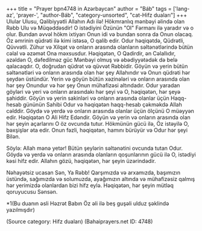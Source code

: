 +++
title = "Prayer bpn4748 in Azərbaycan"
author = "Báb"
tags = ['lang-az', 'prayer-', "author-Báb", "category-unsorted", "cat-Hifz duaları"]
+++
Ulular Ulusu, Qalibiyyətli Allahın Adı ilə! Hökmranlıq mənbəyi əlində olan Rəbb Ulu və Müqəddəsdir! O istədiyini Özünün "Ol" Fərmanı ilə yaradır və o olur. Bundan əvvəl hökm ixtiyarı Onun idi və bundan sonra da Onun olacaq. Öz əmrinin qüdrəti ilə kimi istəsə, O qalib edir. Odur həqiqətdə, Qüdrətli, Qüvvətli. Zühur və Xilqət və onların arasında olanların səltənətlərində bütün cəlal və əzəmət Ona məxsusdur. Həqiqətən, O Qadirdir, ən Cəlallıdır, əzəldən O, dəfedilməz güc Mənbəyi olmuş və əbədiyyətədək də belə qalacaqdır. O, doğrudan qüdrət və qüvvət Rəbbidir. Göyün və yerin bütün səltənətləri və onların arasında olan hər şey Allahındır və Onun qüdrəti hər şeydən üstündür. Yerin və göyün bütün xəzinələri və onların arasında olan hər şey Onundur və hər şey Onun mühafizəsi altındadır. Odur yaradan göyləri və yeri və onların arasındakı hər şeyi və O, həqiqətən, hər şeyə şahiddir. Göyün və yerin sakinləri və onların arasında olanlar üçün Haqq-hesab gününün Sahibi Odur və həqiqətən haqq-hesab çəkməkdə Allah cəlddir. Göydə və yerdə və onların arasında olanlar üçün ölçünü O müəyyən edir. Həqiqətən O Ali Hifz Edəndir. Göyün və yerin və onların arasında olan hər şeyin açarlarını O öz ovcunda tutur. Hökmünün gücü ilə, Öz istəyilə O, bəxşişlər əta edir. Onun fəzli, həqiqətən, hamını bürüyür və Odur hər şeyi Bilən.

Söylə: Allah mənə yetər! Bütün şeylərin səltənətini ovcunda tutan Odur. Göydə və yerdə və onların arasında olanların qoşunlarının gücü ilə O, istədiyi kəsi hifz edir. Allahın gözü, həqiqətən, hər şeyin üzərindədir.

Nəhayətsiz ucasan Sən, Ya Rəbb! Qarşımızda və arxamızda, başımızın üstündə, sağımızda və solumuzda, ayağımızın altında və mühafizəsiz qalmış hər yerimizdə olanlardan bizi hifz eylə. Həqiqətən, hər şeyin mütləq qoruyucusu Sənsən. 

*1(Bu duanın əsli Həzrət Babın Öz əli ilə beş guşəli ulduz şəklində yazılmışdır)

(Source category: Hifz duaları)
(Bahaiprayers.net ID: 4748)
